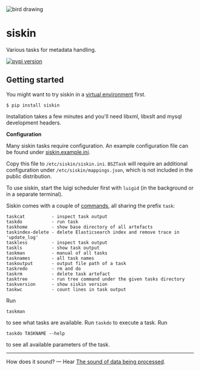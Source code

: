 ![bird drawing](http://i.imgur.com/PNq6dWf.gif)

siskin
======

Various tasks for metadata handling.

[![pypi version](http://img.shields.io/pypi/v/siskin.svg?style=flat)](https://pypi.python.org/pypi/siskin)

Getting started
---------------

You might want to try siskin in a [virtual environment](http://docs.python-guide.org/en/latest/dev/virtualenvs/) first.

    $ pip install siskin

Installation takes a few minutes and you'll need libxml, libxslt and mysql
development headers.

**Configuration**

Many siskin tasks require configuration. An example configuration file
can be found under [siskin.example.ini](https://github.com/miku/siskin/blob/master/siskin.example.ini).

Copy this file to `/etc/siskin/siskin.ini`. `BSZTask` will require an additional
configuration under `/etc/siskin/mappings.json`, which is not included in the
public distribution.

To use siskin, start the luigi scheduler first with `luigid` (in the background or in a separate terminal).

Siskin comes with a couple of [commands](https://github.com/miku/siskin/tree/master/bin), all sharing the prefix `task`:

    taskcat          - inspect task output
    taskdo           - run task
    taskhome         - show base directory of all artefacts
    taskindex-delete - delete Elasticsearch index and remove trace in 'update_log'
    taskless         - inspect task output
    taskls           - show task output
    taskman          - manual of all tasks
    tasknames        - all task names
    taskoutput       - output file path of a task
    taskredo         - rm and do
    taskrm           - delete task artefact
    tasktree         - run tree command under the given tasks directory
    taskversion      - show siskin version
    taskwc           - count lines in task output

Run

    taskman

to see what tasks are available. Run `taskdo` to execute a task. Run

    taskdo TASKNAME --help

to see all available parameters of the task.

----

How does it sound? &mdash; Hear [The sound of data being processed](http://vimeo.com/99084953).

